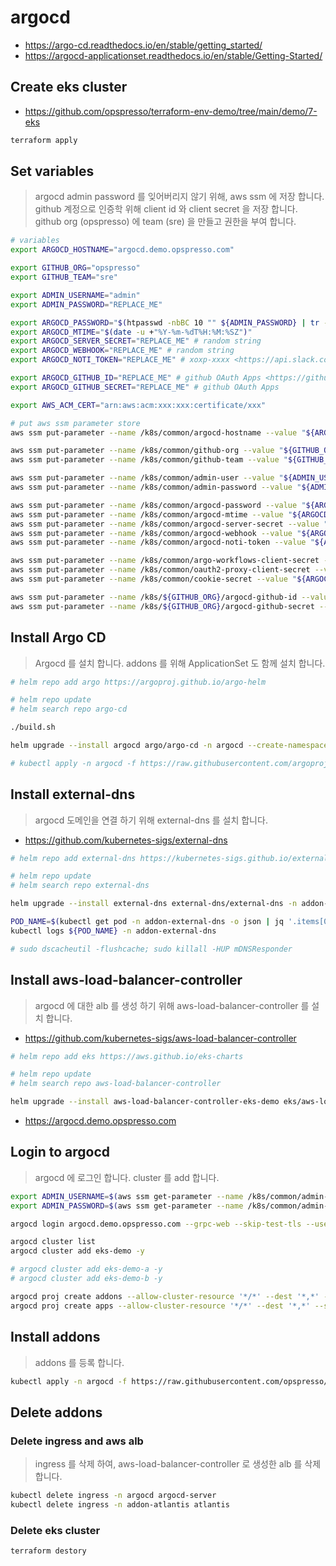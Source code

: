 # argocd

* <https://argo-cd.readthedocs.io/en/stable/getting_started/>
* <https://argocd-applicationset.readthedocs.io/en/stable/Getting-Started/>

## Create eks cluster

* <https://github.com/opspresso/terraform-env-demo/tree/main/demo/7-eks>

```bash
terraform apply
```

## Set variables

> argocd admin password 를 잊어버리지 않기 위해, aws ssm 에 저장 합니다.
> github 계정으로 인증학 위해 client id 와 client secret 을 저장 합니다.
> github org (opspresso) 에 team (sre) 을 만들고 권한을 부여 합니다.

```bash
# variables
export ARGOCD_HOSTNAME="argocd.demo.opspresso.com"

export GITHUB_ORG="opspresso"
export GITHUB_TEAM="sre"

export ADMIN_USERNAME="admin"
export ADMIN_PASSWORD="REPLACE_ME"

export ARGOCD_PASSWORD="$(htpasswd -nbBC 10 "" ${ADMIN_PASSWORD} | tr -d ':\n' | sed 's/$2y/$2a/')"
export ARGOCD_MTIME="$(date -u +"%Y-%m-%dT%H:%M:%SZ")"
export ARGOCD_SERVER_SECRET="REPLACE_ME" # random string
export ARGOCD_WEBHOOK="REPLACE_ME" # random string
export ARGOCD_NOTI_TOKEN="REPLACE_ME" # xoxp-xxxx <https://api.slack.com/apps>

export ARGOCD_GITHUB_ID="REPLACE_ME" # github OAuth Apps <https://github.com/organizations/opspresso/settings/applications>
export ARGOCD_GITHUB_SECRET="REPLACE_ME" # github OAuth Apps

export AWS_ACM_CERT="arn:aws:acm:xxx:xxx:certificate/xxx"

# put aws ssm parameter store
aws ssm put-parameter --name /k8s/common/argocd-hostname --value "${ARGOCD_HOSTNAME}" --type SecureString --overwrite | jq .

aws ssm put-parameter --name /k8s/common/github-org --value "${GITHUB_ORG}" --type SecureString --overwrite | jq .
aws ssm put-parameter --name /k8s/common/github-team --value "${GITHUB_TEAM}" --type SecureString --overwrite | jq .

aws ssm put-parameter --name /k8s/common/admin-user --value "${ADMIN_USERNAME}" --type SecureString --overwrite | jq .
aws ssm put-parameter --name /k8s/common/admin-password --value "${ADMIN_PASSWORD}" --type SecureString --overwrite | jq .

aws ssm put-parameter --name /k8s/common/argocd-password --value "${ARGOCD_PASSWORD}" --type SecureString --overwrite | jq .
aws ssm put-parameter --name /k8s/common/argocd-mtime --value "${ARGOCD_MTIME}" --type SecureString --overwrite | jq .
aws ssm put-parameter --name /k8s/common/argocd-server-secret --value "${ARGOCD_SERVER_SECRET}" --type SecureString --overwrite | jq .
aws ssm put-parameter --name /k8s/common/argocd-webhook --value "${ARGOCD_WEBHOOK}" --type SecureString --overwrite | jq .
aws ssm put-parameter --name /k8s/common/argocd-noti-token --value "${ARGOCD_NOTI_TOKEN}" --type SecureString --overwrite | jq .

aws ssm put-parameter --name /k8s/common/argo-workflows-client-secret --value "${ARGOCD_SERVER_SECRET}" --type SecureString --overwrite | jq .
aws ssm put-parameter --name /k8s/common/oauth2-proxy-client-secret --value "${ARGOCD_SERVER_SECRET}" --type SecureString --overwrite | jq .
aws ssm put-parameter --name /k8s/common/cookie-secret --value "${ARGOCD_SERVER_SECRET}" --type SecureString --overwrite | jq .

aws ssm put-parameter --name /k8s/${GITHUB_ORG}/argocd-github-id --value "${ARGOCD_GITHUB_ID}" --type SecureString --overwrite | jq .
aws ssm put-parameter --name /k8s/${GITHUB_ORG}/argocd-github-secret --value "${ARGOCD_GITHUB_SECRET}" --type SecureString --overwrite | jq .
```

## Install Argo CD

> Argocd 를 설치 합니다.
> addons 를 위해 ApplicationSet 도 함께 설치 합니다.

```bash
# helm repo add argo https://argoproj.github.io/argo-helm

# helm repo update
# helm search repo argo-cd

./build.sh

helm upgrade --install argocd argo/argo-cd -n argocd --create-namespace -f values.output.yaml

# kubectl apply -n argocd -f https://raw.githubusercontent.com/argoproj/argo-cd/stable/manifests/install.yaml
```

## Install external-dns

> argocd 도메인을 연결 하기 위해 external-dns 를 설치 합니다.

* <https://github.com/kubernetes-sigs/external-dns>

```bash
# helm repo add external-dns https://kubernetes-sigs.github.io/external-dns

# helm repo update
# helm search repo external-dns

helm upgrade --install external-dns external-dns/external-dns -n addon-external-dns --create-namespace -f external-dns/values.yaml

POD_NAME=$(kubectl get pod -n addon-external-dns -o json | jq '.items[0].metadata.name' -r)
kubectl logs ${POD_NAME} -n addon-external-dns

# sudo dscacheutil -flushcache; sudo killall -HUP mDNSResponder
```

## Install aws-load-balancer-controller

> argocd 에 대한 alb 를 생성 하기 위해 aws-load-balancer-controller 를 설치 합니다.

* <https://github.com/kubernetes-sigs/aws-load-balancer-controller>

```bash
# helm repo add eks https://aws.github.io/eks-charts

# helm repo update
# helm search repo aws-load-balancer-controller

helm upgrade --install aws-load-balancer-controller-eks-demo eks/aws-load-balancer-controller -n addon-aws-load-balancer-controller --create-namespace -f aws-load-balancer-controller/values.yaml
```

* <https://argocd.demo.opspresso.com>

## Login to argocd

> argocd 에 로그인 합니다.
> cluster 를 add 합니다.

```bash
export ADMIN_USERNAME=$(aws ssm get-parameter --name /k8s/common/admin-user --with-decryption | jq .Parameter.Value -r)
export ADMIN_PASSWORD=$(aws ssm get-parameter --name /k8s/common/admin-password --with-decryption | jq .Parameter.Value -r)

argocd login argocd.demo.opspresso.com --grpc-web --skip-test-tls --username $ADMIN_USERNAME --password $ADMIN_PASSWORD

argocd cluster list
argocd cluster add eks-demo -y

# argocd cluster add eks-demo-a -y
# argocd cluster add eks-demo-b -y

argocd proj create addons --allow-cluster-resource '*/*' --dest '*,*' --src '*'
argocd proj create apps --allow-cluster-resource '*/*' --dest '*,*' --src '*'
```

## Install addons

> addons 를 등록 합니다.

```bash
kubectl apply -n argocd -f https://raw.githubusercontent.com/opspresso/argocd-env-addons/main/addons.yaml
```

## Delete addons

### Delete ingress and aws alb

> ingress 를 삭제 하여, aws-load-balancer-controller 로 생성한 alb 를 삭제 합니다.

```bash
kubectl delete ingress -n argocd argocd-server
kubectl delete ingress -n addon-atlantis atlantis
```

### Delete eks cluster

```bash
terraform destory
```
